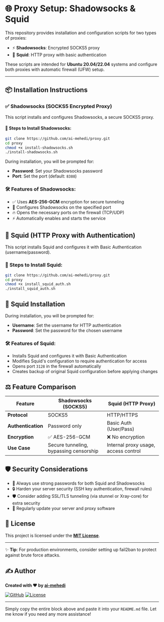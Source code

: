 # 🌐 Proxy Setup: Shadowsocks & Squid

This repository provides installation and configuration scripts for two types of proxies:

- ⚡ **Shadowsocks**: Encrypted SOCKS5 proxy
- 🔐 **Squid**: HTTP proxy with basic authentication

These scripts are intended for **Ubuntu 20.04/22.04** systems and configure both proxies with automatic firewall (UFW) setup.

---

## 📦 Installation Instructions

### ✅ Shadowsocks (SOCKS5 Encrypted Proxy)

This script installs and configures Shadowsocks, a secure SOCKS5 proxy.

#### 🔧 Steps to Install Shadowsocks:
```bash
git clone https://github.com/ai-mehedi/proxy.git
cd proxy
chmod +x install-shadowsocks.sh
./install-shadowsocks.sh
```

During installation, you will be prompted for:

- **Password**: Set your Shadowsocks password  
- **Port**: Set the port (default: `8388`)

### 🛠 Features of Shadowsocks:
- ✅ Uses **AES-256-GCM** encryption for secure tunneling
- 🔧 Configures Shadowsocks on the specified port
- 🔥 Opens the necessary ports on the firewall (TCP/UDP)
- ⚡ Automatically enables and starts the service

## 🔐 Squid (HTTP Proxy with Authentication)

This script installs Squid and configures it with Basic Authentication (username/password).

### 🔧 Steps to Install Squid:

```bash
git clone https://github.com/ai-mehedi/proxy.git
cd proxy
chmod +x install_squid_auth.sh
./install_squid_auth.sh
```

## 🔐 Squid Installation

During installation, you will be prompted for:
- **Username**: Set the username for HTTP authentication
- **Password**: Set the password for the chosen username

### 🛠 Features of Squid:
- Installs Squid and configures it with Basic Authentication
- Modifies Squid's configuration to require authentication for access
- Opens port `3128` in the firewall automatically
- Creates backup of original Squid configuration before applying changes

## ⚖️ Feature Comparison

| Feature                  | Shadowsocks (SOCKS5)       | Squid (HTTP Proxy)         |
|--------------------------|----------------------------|----------------------------|
| **Protocol**             | SOCKS5                     | HTTP/HTTPS                 |
| **Authentication**       | Password only              | Basic Auth (User/Pass)     |
| **Encryption**           | ✅ AES-256-GCM             | ❌ No encryption           |
| **Use Case**             | Secure tunneling, bypassing censorship | Internal proxy usage, access control |

## 🛡️ Security Considerations
- 🔑 Always use strong passwords for both Squid and Shadowsocks
- 🔒 Harden your server security (SSH key authentication, firewall rules)
- 🛡️ Consider adding SSL/TLS tunneling (via stunnel or Xray-core) for extra security
- 📛 Regularly update your server and proxy software

## 📜 License
This project is licensed under the **[MIT License](https://opensource.org/licenses/MIT)**.

---

✨ **Tip**: For production environments, consider setting up fail2ban to protect against brute force attacks.

## ✍️ Author
**Created with ❤️ by [ai-mehedi](https://github.com/ai-mehedi)**

[![GitHub](https://img.shields.io/badge/View_on-GitHub-blue?logo=github)](https://github.com/ai-mehedi/proxy)
[![License](https://img.shields.io/badge/License-MIT-green.svg)](https://opensource.org/licenses/MIT)

---

Simply copy the entire block above and paste it into your `README.md` file. Let me know if you need any more assistance!
